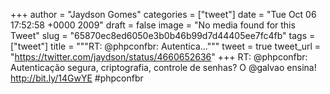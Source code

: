 
+++
author = "Jaydson Gomes"
categories = ["tweet"]
date = "Tue Oct 06 17:52:58 +0000 2009"
draft = false
image = "No media found for this Tweet"
slug = "65870ec8ed6050e3b0b46b99d7d44405ee7fc4fb"
tags = ["tweet"]
title = """RT: @phpconfbr: Autentica..."""
tweet = true
tweet_url = "https://twitter.com/jaydson/status/4660652636"
+++
RT: @phpconfbr: Autenticação segura, criptografia, controle de senhas? O @galvao ensina! http://bit.ly/14GwYE #phpconfbr
